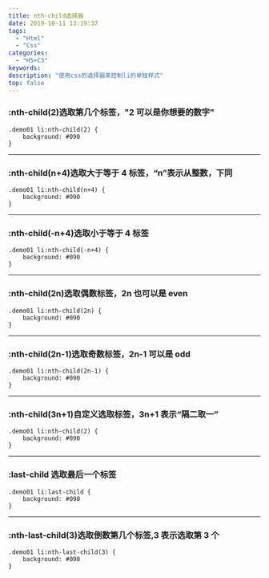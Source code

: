 ```yaml
---
title: nth-child选择器
date: 2019-10-11 13:19:37
tags:
  - "Html"
  - "Css"
categories:
  - "H5+C3"
keywords:
description: "使用css的选择器来控制li的单独样式"
top: false
---
```


### :nth-child(2)选取第几个标签，"2 可以是你想要的数字"

```
.demo01 li:nth-child(2) {
    background: #090
}
```

---

### :nth-child(n+4)选取大于等于 4 标签，“n”表示从整数，下同

```
.demo01 li:nth-child(n+4) {
    background: #090
}
```

---

### :nth-child(-n+4)选取小于等于 4 标签

```
.demo01 li:nth-child(-n+4) {
    background: #090
}
```

---

### :nth-child(2n)选取偶数标签，2n 也可以是 even

```
.demo01 li:nth-child(2n) {
    background: #090
}
```

---

### :nth-child(2n-1)选取奇数标签，2n-1 可以是 odd

```
.demo01 li:nth-child(2n-1) {
    background: #090
}
```

---

### :nth-child(3n+1)自定义选取标签，3n+1 表示“隔二取一”

```
.demo01 li:nth-child(2) {
    background: #090
}
```

---

### :last-child 选取最后一个标签

```
.demo01 li:last-child {
    background: #090
}
```

---

### :nth-last-child(3)选取倒数第几个标签,3 表示选取第 3 个

```
.demo01 li:nth-last-child(3) {
    background: #090
}

```

